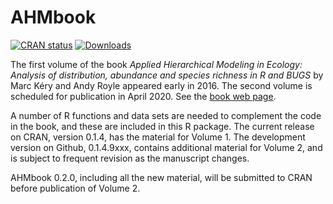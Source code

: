 AHMbook
=======

[![CRAN status](https://www.r-pkg.org/badges/version/AHMbook)](https://cran.r-project.org/web/packages/jagsUI/index.html)
[![Downloads](https://cranlogs.r-pkg.org/badges/last-month/AHMbook)](https://www.r-pkg.org/services)


The first volume of the book *Applied Hierarchical Modeling in Ecology: Analysis of distribution, abundance and species richness in R and BUGS* by Marc Kéry and Andy Royle appeared early in 2016. The second volume is scheduled for publication in April 2020. See the [book web page](http://www.mbr-pwrc.usgs.gov/pubanalysis/keryroylebook/).

A number of R functions and data sets are needed to complement the code in the book, and these are included in this R package. The current release on CRAN, version 0.1.4, has the material for Volume 1. The development version on Github, 0.1.4.9xxx, contains additional material for Volume 2, and is subject to frequent revision as the manuscript changes.

AHMbook 0.2.0, including all the new material, will be submitted to CRAN before publication of Volume 2.
